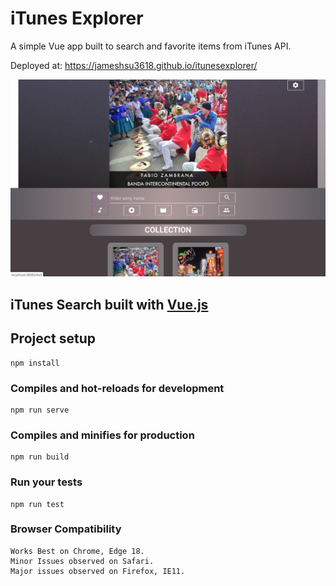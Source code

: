 # iTunes Explorer

A simple Vue app built to search and favorite items from iTunes API.

Deployed at: https://jameshsu3618.github.io/itunesexplorer/

<p align="center">
    <img src="images/screen_shot.png">
</p>

## iTunes Search built with [Vue.js](https://vuejs.org/)

## Project setup
```
npm install
```

### Compiles and hot-reloads for development
```
npm run serve
```

### Compiles and minifies for production
```
npm run build
```

### Run your tests
```
npm run test
```

### Browser Compatibility
```
Works Best on Chrome, Edge 18. 
Minor Issues observed on Safari.
Major issues observed on Firefox, IE11.
```
